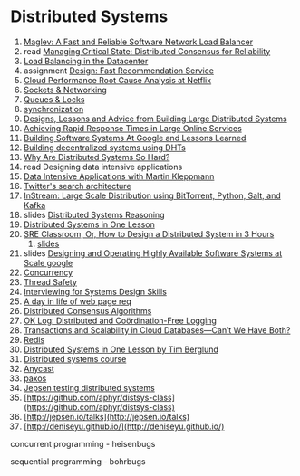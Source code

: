 # Distributed Systems

1. [Maglev: A Fast and Reliable Software Network Load Balancer](https://static.googleusercontent.com/media/research.google.com/en//pubs/archive/44824.pdf)
2. read  [Managing Critical State: Distributed Consensus for Reliability](https://landing.google.com/sre/sre-book/chapters/managing-critical-state/) 
3. [Load Balancing in the Datacenter](https://landing.google.com/sre/sre-book/chapters/load-balancing-datacenter/)
4. assignment [Design: Fast Recommendation Service](https://docs.google.com/document/d/1ruMeVOMQ80Jj-waZL6iJaDmLuobMgRzze3wpycd3V7U/edit#heading=h.mp5zflvb58fl)
5. [Cloud Performance Root Cause Analysis at Netflix](http://www.brendangregg.com/blog/2019-04-26/yow2018-cloud-performance-netflix.html)
6. [Sockets & Networking](http://web.mit.edu/6.005/www/fa14/classes/19-sockets-networking/)
7. [Queues & Locks](http://web.mit.edu/6.005/www/fa14/classes/20-queues-locks/)
8. [synchronization](http://web.mit.edu/6.005/www/fa14/classes/20-queues-locks/synchronization/)
9. [Designs, Lessons and Advice from Building Large Distributed Systems](http://www.cs.cornell.edu/projects/ladis2009/talks/dean-keynote-ladis2009.pdf)
10. [Achieving Rapid Response Times in Large Online Services](https://www.youtube.com/watch?v=1-3Ahy7Fxsc)
11. [Building Software Systems At Google and Lessons Learned](https://www.youtube.com/watch?v=modXC5IWTJI)
12. [Building decentralized systems using DHTs](https://www.youtube.com/watch?v=BCksQYqU5ok)
13. [Why Are Distributed Systems So Hard?](https://www.youtube.com/watch?v=Q4p-2WIS0nQhttps://www.youtube.com/watch?v=Q4p-2WIS0nQ)
14. read Designing data intensive applications
15. [Data Intensive Applications with Martin Kleppmann](https://www.youtube.com/watch?v=grGqCuTcu50)
16. [Twitter's search architecture](https://www.youtube.com/watch?v=AguWva8P_DI&t=395s)
17. [InStream: Large Scale Distribution using BitTorrent, Python, Salt, and Kafka](https://www.usenix.org/conference/srecon17europe/program/presentation/sharma)
18. slides [Distributed Systems Reasoning](https://www.usenix.org/sites/default/files/conference/protected-files/srecon18emea_slides_looney.pdf)
19. [Distributed Systems in One Lesson](https://learning.oreilly.com/videos/distributed-systems-in/9781491924914)
20. [SRE Classroom, Or, How to Design a Distributed System in 3 Hours](https://www.youtube.com/watch?v=ohtqI3AHR0k)
	1. [slides](https://www.usenix.org/conference/srecon18europe/presentation/virji)
21. slides [Designing and Operating Highly Available Software Systems at Scale google](https://storage.googleapis.com/pub-tools-public-publication-data/pdf/9b0aa90de33d2a5f6a5575f71e772f74c0f4b945.pdf)
22. [Concurrency](http://web.mit.edu/6.005/www/fa14/classes/17-concurrency/)
23. [Thread Safety](http://web.mit.edu/6.005/www/fa14/classes/18-thread-safety/)
24. [Interviewing for Systems Design Skills](https://www.usenix.org/conference/srecon18asia/presentation/kirsch-interviewing)
25. [A day in life of web page req](http://ce.sharif.edu/courses/94-95/2/ce443-3/resources/root/Book/fqo47.Computer.Networking.A.TopDown.Approach.6th.Edition.pdf)
26. [Distributed Consensus Algorithms](https://www.youtube.com/watch?v=ikP5vHlW7nk)
27. [OK Log: Distributed and Coördination-Free Logging](https://www.youtube.com/watch?v=gWWK2eyZ-sc)
28. [Transactions and Scalability in Cloud Databases—Can’t We Have Both?](https://www.youtube.com/watch?v=CK6h48zOY9k&list=PLbRoZ5Rrl5lcEY_rtOd1IdLXlXfpc-Dkh)
29. [Redis](https://www.youtube.com/watch?v=NymIgA7Wa78)
30. [Distributed Systems in One Lesson by Tim Berglund](https://www.youtube.com/watch?v=Y6Ev8GIlbxc)
31. [Distributed systems course](https://www.youtube.com/user/cbcolohan/videos)
32. [Anycast](https://www.cloudflare.com/learning/cdn/glossary/anycast-network/)
33. [paxos](https://www.youtube.com/watch?v=d7nAGI_NZPk)
34. [Jepsen testing distributed systems](https://www.youtube.com/watch?time_continue=1&v=T5c81QJ-uRo)
35. [https://github.com/aphyr/distsys-class](https://github.com/aphyr/distsys-class)
36. [http://jepsen.io/talks](http://jepsen.io/talks)
37. [http://deniseyu.github.io/](http://deniseyu.github.io/)

concurrent programming - heisenbugs

sequential programming - bohrbugs
